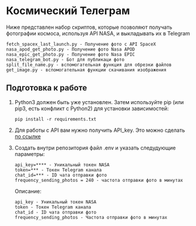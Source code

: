 <h1>Космический Телеграм</h1>

Ниже представлен набор скриптов, которые позволяют получать фотографии космоса, используя API NASA, и выкладывать их в Telegram
```
fetch_spacex_last_launch.py - Получение фото с API SpaceX 
nasa_apod_get_photo.py - Получение фото Nasa APOD
nasa_epic_get_photo.py - Получение фото Nasa EPIC
nasa_telegram_bot.py - Бот для публикаци фото
split_file_name.py - вспомогательная функция для обрезки файлов
get_image.py - вспомогательная функции скачивания изображения
```
<h2>Подготовка к работе</h2>

1. Python3 должен быть уже установлен. Затем используйте pip (или pip3, есть конфликт с Python2) для установки зависимостей:
   
   ``` pip install -r requirements.txt ```

2. Для работы с API вам нужно получить API_key. Это можно сделать <a href ="https://api.nasa.gov/#apod">по ссылке </a>
3. Создать внутри репозитория файл .env и указать следудующие параметры:
   ```
   api_key=**** - Уникальный токен NASA
   token=*** - Токен Telegram канала
   chat_id=*** - ID чата отправки фото
   frequency_sending_photos = 240 - частота отправки фото в минутах
   ```
   Описание:
    ```
   api_key - Уникальный токен NASA
   token - Токен Telegram канала
   chat_id - ID чата отправки фото
   frequency_sending_photos - Частота отправки фото в минутах
   ```
   

